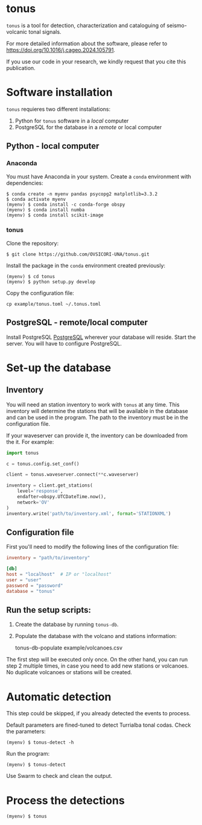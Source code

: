 # tonus

`tonus` is a tool for detection, characterization and cataloguing of seismo-volcanic tonal signals.

For more detailed information about the software, please refer to https://doi.org/10.1016/j.cageo.2024.105791.

If you use our code in your research, we kindly request that you cite this publication.

# Software installation

`tonus` requieres two different installations:

1. Python for `tonus` software in a *local* computer
2. PostgreSQL for the database in a *remote* or local computer

## Python - local computer

### Anaconda

<!-- TODO: change this -->

You must have Anaconda in your system.  Create a `conda` environment with dependencies:

    $ conda create -n myenv pandas psycopg2 matplotlib=3.3.2
    $ conda activate myenv
    (myenv) $ conda install -c conda-forge obspy
    (myenv) $ conda install numba
    (myenv) $ conda install scikit-image

### tonus

Clone the repository:

    $ git clone https://github.com/OVSICORI-UNA/tonus.git

Install the package in the `conda` environment created previously:

    (myenv) $ cd tonus
    (myenv) $ python setup.py develop

Copy the configuration file:

    cp example/tonus.toml ~/.tonus.toml

## PostgreSQL - remote/local computer

Install PostgreSQL [PostgreSQL](https://www.postgresql.org/download/) wherever your database will reside.
Start the server. You will have to configure PostgreSQL.

# Set-up the database

## Inventory

You will need an station inventory to work with `tonus` at any time.
This inventory will determine the stations that will be available in the database and can be used in the program.
The path to the inventory must be in the configuration file.

If your waveserver can provide it, the inventory can be downloaded from the it.
For example:

```python
import tonus

c = tonus.config.set_conf()

client = tonus.waveserver.connect(**c.waveserver)

inventory = client.get_stations(
    level='response',
    endafter=obspy.UTCDateTime.now(),
    network='OV'
)
inventory.write('path/to/inventory.xml', format='STATIONXML')
```

## Configuration file

First you'll need to modify the following lines of the configuration file:

```toml
inventory = "path/to/inventory"

[db]
host = "localhost"  # IP or "localhost"
user = "user"
password = "password"
database = "tonus"
```

## Run the setup scripts:

1. Create the database by running `tonus-db`.
2. Populate the database with the volcano and stations information:

    tonus-db-populate example/volcanoes.csv

The first step will be executed only once.
On the other hand, you can run step 2 multiple times, in case you need to add
new stations or volcanoes. No duplicate volcanoes or stations will be created.

# Automatic detection

This step could be skipped, if you already detected the events to process.

Default parameters are fined-tuned to detect Turrialba tonal codas. Check the parameters:

    (myenv) $ tonus-detect -h

Run the program:

    (myenv) $ tonus-detect

Use Swarm to check and clean the output.

# Process the detections

    (myenv) $ tonus
